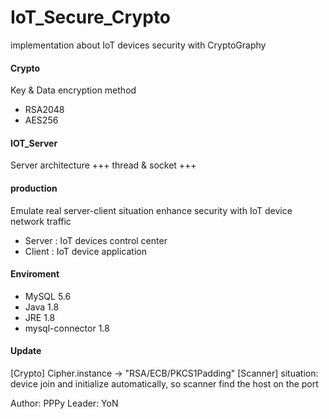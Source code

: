 # IoT_Secure_Crypto
implementation about IoT devices security with CryptoGraphy


#### Crypto
Key & Data encryption method
- RSA2048
- AES256

#### IOT_Server
Server architecture
+++ thread & socket +++

#### production
Emulate real server-client situation
enhance security with IoT device network traffic
- Server : IoT devices control center
- Client : IoT device application

#### Enviroment
- MySQL 5.6
- Java 1.8
- JRE 1.8
- mysql-connector 1.8

#### Update
[Crypto] Cipher.instance -> "RSA/ECB/PKCS1Padding"
[Scanner] situation: device join and initialize automatically, so scanner find the host on the port


Author: PPPy
Leader: YoN
